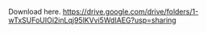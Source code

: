 Download here. https://drive.google.com/drive/folders/1-wTxSUFoUIOi2inLqj95lKVvi5WdIAEG?usp=sharing


